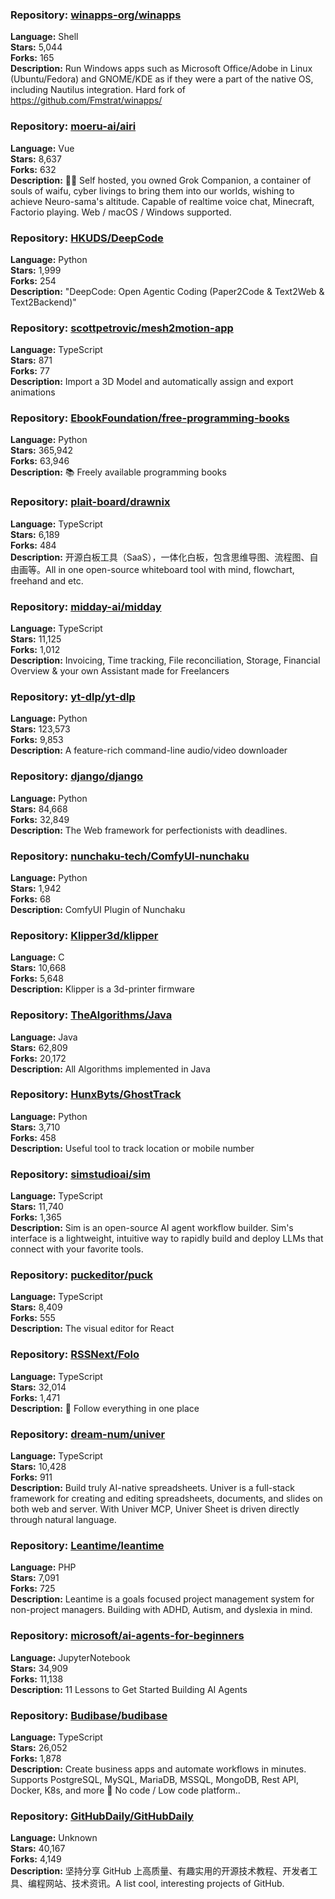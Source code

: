 ### **Repository:** [winapps-org/winapps](https://github.com/winapps-org/winapps)

**Language:** Shell  
**Stars:** 5,044  
**Forks:** 165  
**Description:** Run Windows apps such as Microsoft Office/Adobe in Linux (Ubuntu/Fedora) and GNOME/KDE as if they were a part of the native OS, including Nautilus integration. Hard fork of https://github.com/Fmstrat/winapps/

### **Repository:** [moeru-ai/airi](https://github.com/moeru-ai/airi)

**Language:** Vue  
**Stars:** 8,637  
**Forks:** 632  
**Description:** 💖🧸 Self hosted, you owned Grok Companion, a container of souls of waifu, cyber livings to bring them into our worlds, wishing to achieve Neuro-sama's altitude. Capable of realtime voice chat, Minecraft, Factorio playing. Web / macOS / Windows supported.

### **Repository:** [HKUDS/DeepCode](https://github.com/HKUDS/DeepCode)

**Language:** Python  
**Stars:** 1,999  
**Forks:** 254  
**Description:** "DeepCode: Open Agentic Coding (Paper2Code & Text2Web & Text2Backend)"

### **Repository:** [scottpetrovic/mesh2motion-app](https://github.com/scottpetrovic/mesh2motion-app)

**Language:** TypeScript  
**Stars:** 871  
**Forks:** 77  
**Description:** Import a 3D Model and automatically assign and export animations

### **Repository:** [EbookFoundation/free-programming-books](https://github.com/EbookFoundation/free-programming-books)

**Language:** Python  
**Stars:** 365,942  
**Forks:** 63,946  
**Description:** 📚 Freely available programming books

### **Repository:** [plait-board/drawnix](https://github.com/plait-board/drawnix)

**Language:** TypeScript  
**Stars:** 6,189  
**Forks:** 484  
**Description:** 开源白板工具（SaaS），一体化白板，包含思维导图、流程图、自由画等。All in one open-source whiteboard tool with mind, flowchart, freehand and etc.

### **Repository:** [midday-ai/midday](https://github.com/midday-ai/midday)

**Language:** TypeScript  
**Stars:** 11,125  
**Forks:** 1,012  
**Description:** Invoicing, Time tracking, File reconciliation, Storage, Financial Overview & your own Assistant made for Freelancers

### **Repository:** [yt-dlp/yt-dlp](https://github.com/yt-dlp/yt-dlp)

**Language:** Python  
**Stars:** 123,573  
**Forks:** 9,853  
**Description:** A feature-rich command-line audio/video downloader

### **Repository:** [django/django](https://github.com/django/django)

**Language:** Python  
**Stars:** 84,668  
**Forks:** 32,849  
**Description:** The Web framework for perfectionists with deadlines.

### **Repository:** [nunchaku-tech/ComfyUI-nunchaku](https://github.com/nunchaku-tech/ComfyUI-nunchaku)

**Language:** Python  
**Stars:** 1,942  
**Forks:** 68  
**Description:** ComfyUI Plugin of Nunchaku

### **Repository:** [Klipper3d/klipper](https://github.com/Klipper3d/klipper)

**Language:** C  
**Stars:** 10,668  
**Forks:** 5,648  
**Description:** Klipper is a 3d-printer firmware

### **Repository:** [TheAlgorithms/Java](https://github.com/TheAlgorithms/Java)

**Language:** Java  
**Stars:** 62,809  
**Forks:** 20,172  
**Description:** All Algorithms implemented in Java

### **Repository:** [HunxByts/GhostTrack](https://github.com/HunxByts/GhostTrack)

**Language:** Python  
**Stars:** 3,710  
**Forks:** 458  
**Description:** Useful tool to track location or mobile number

### **Repository:** [simstudioai/sim](https://github.com/simstudioai/sim)

**Language:** TypeScript  
**Stars:** 11,740  
**Forks:** 1,365  
**Description:** Sim is an open-source AI agent workflow builder. Sim's interface is a lightweight, intuitive way to rapidly build and deploy LLMs that connect with your favorite tools.

### **Repository:** [puckeditor/puck](https://github.com/puckeditor/puck)

**Language:** TypeScript  
**Stars:** 8,409  
**Forks:** 555  
**Description:** The visual editor for React

### **Repository:** [RSSNext/Folo](https://github.com/RSSNext/Folo)

**Language:** TypeScript  
**Stars:** 32,014  
**Forks:** 1,471  
**Description:** 🧡 Follow everything in one place

### **Repository:** [dream-num/univer](https://github.com/dream-num/univer)

**Language:** TypeScript  
**Stars:** 10,428  
**Forks:** 911  
**Description:** Build truly AI-native spreadsheets. Univer is a full-stack framework for creating and editing spreadsheets, documents, and slides on both web and server. With Univer MCP, Univer Sheet is driven directly through natural language.

### **Repository:** [Leantime/leantime](https://github.com/Leantime/leantime)

**Language:** PHP  
**Stars:** 7,091  
**Forks:** 725  
**Description:** Leantime is a goals focused project management system for non-project managers. Building with ADHD, Autism, and dyslexia in mind.

### **Repository:** [microsoft/ai-agents-for-beginners](https://github.com/microsoft/ai-agents-for-beginners)

**Language:** JupyterNotebook  
**Stars:** 34,909  
**Forks:** 11,138  
**Description:** 11 Lessons to Get Started Building AI Agents

### **Repository:** [Budibase/budibase](https://github.com/Budibase/budibase)

**Language:** TypeScript  
**Stars:** 26,052  
**Forks:** 1,878  
**Description:** Create business apps and automate workflows in minutes. Supports PostgreSQL, MySQL, MariaDB, MSSQL, MongoDB, Rest API, Docker, K8s, and more 🚀 No code / Low code platform..

### **Repository:** [GitHubDaily/GitHubDaily](https://github.com/GitHubDaily/GitHubDaily)

**Language:** Unknown  
**Stars:** 40,167  
**Forks:** 4,149  
**Description:** 坚持分享 GitHub 上高质量、有趣实用的开源技术教程、开发者工具、编程网站、技术资讯。A list cool, interesting projects of GitHub.

